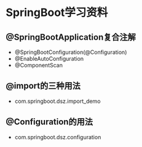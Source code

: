 # SpringBoot学习资料

## @SpringBootApplication复合注解
* @SpringBootConfiguration(@Configuration)
* @EnableAutoConfiguration
* @ComponentScan

## @import的三种用法
* com.springboot.dsz.import_demo

## @Configuration的用法
* com.springboot.dsz.configuration